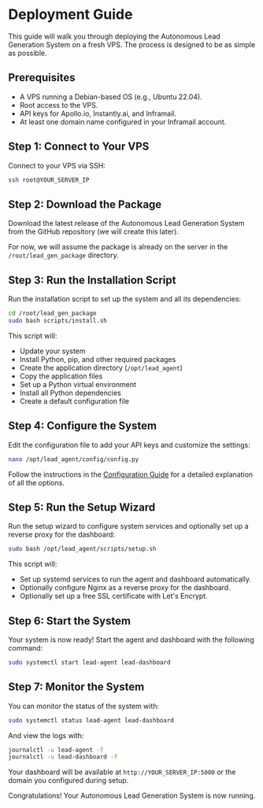# Deployment Guide

This guide will walk you through deploying the Autonomous Lead Generation System on a fresh VPS. The process is designed to be as simple as possible.

## Prerequisites

*   A VPS running a Debian-based OS (e.g., Ubuntu 22.04).
*   Root access to the VPS.
*   API keys for Apollo.io, Instantly.ai, and Inframail.
*   At least one domain name configured in your Inframail account.

## Step 1: Connect to Your VPS

Connect to your VPS via SSH:

```bash
ssh root@YOUR_SERVER_IP
```

## Step 2: Download the Package

Download the latest release of the Autonomous Lead Generation System from the GitHub repository (we will create this later).

For now, we will assume the package is already on the server in the `/root/lead_gen_package` directory.

## Step 3: Run the Installation Script

Run the installation script to set up the system and all its dependencies:

```bash
cd /root/lead_gen_package
sudo bash scripts/install.sh
```

This script will:

*   Update your system
*   Install Python, pip, and other required packages
*   Create the application directory (`/opt/lead_agent`)
*   Copy the application files
*   Set up a Python virtual environment
*   Install all Python dependencies
*   Create a default configuration file

## Step 4: Configure the System

Edit the configuration file to add your API keys and customize the settings:

```bash
nano /opt/lead_agent/config/config.py
```

Follow the instructions in the [Configuration Guide](CONFIGURATION.md) for a detailed explanation of all the options.

## Step 5: Run the Setup Wizard

Run the setup wizard to configure system services and optionally set up a reverse proxy for the dashboard:

```bash
sudo bash /opt/lead_agent/scripts/setup.sh
```

This script will:

*   Set up systemd services to run the agent and dashboard automatically.
*   Optionally configure Nginx as a reverse proxy for the dashboard.
*   Optionally set up a free SSL certificate with Let's Encrypt.

## Step 6: Start the System

Your system is now ready! Start the agent and dashboard with the following command:

```bash
sudo systemctl start lead-agent lead-dashboard
```

## Step 7: Monitor the System

You can monitor the status of the system with:

```bash
sudo systemctl status lead-agent lead-dashboard
```

And view the logs with:

```bash
journalctl -u lead-agent -f
journalctl -u lead-dashboard -f
```

Your dashboard will be available at `http://YOUR_SERVER_IP:5000` or the domain you configured during setup.

Congratulations! Your Autonomous Lead Generation System is now running.

